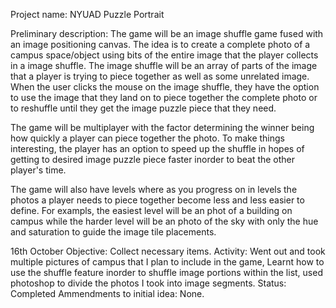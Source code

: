 Project name: NYUAD Puzzle Portrait

Preliminary description:
The game will be an image shuffle game fused with an image positioning canvas. The idea is to create a complete photo of a campus space/object using bits of the entire image that the player collects in a image shuffle. The image shuffle will be an array of parts of the image that a player is trying to piece together as well as some unrelated image. When the user clicks the mouse on the image shuffle, they have the option to use the image that they land on to piece together the complete photo or to reshuffle until they get the image puzzle piece that they need. 

The game will be multiplayer with the factor determining the winner being how quickly a player can piece together the photo. To make things interesting, the player has an option to speed up the shuffle in hopes of getting to desired image puzzle piece faster inorder to beat the other player's time.

The game will also have levels where as you progress on in levels the photos a player needs to piece together become less and less easier to define. For exampls, the easiest level will be an phot of a building on campus while the harder level will be an photo of the sky with only the hue and saturation to guide the image tile placements.

16th October
Objective: Collect necessary items.
Activity: Went out and took multiple pictures of campus that I plan to include in the game, Learnt how to use the shuffle feature inorder to shuffle image portions within the list, used photoshop to divide the photos I took into image segments.
Status: Completed
Ammendments to initial idea: None.
